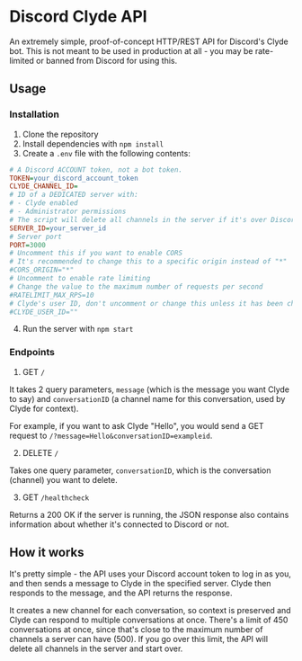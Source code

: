 # Discord Clyde API

An extremely simple, proof-of-concept HTTP/REST API for Discord's Clyde bot. This is not meant to be used in production at all - you may be rate-limited or banned from Discord for using this.

## Usage

### Installation

1. Clone the repository
2. Install dependencies with `npm install`
3. Create a `.env` file with the following contents:

```ini
# A Discord ACCOUNT token, not a bot token.
TOKEN=your_discord_account_token
CLYDE_CHANNEL_ID=
# ID of a DEDICATED server with:
# - Clyde enabled
# - Administrator permissions
# The script will delete all channels in the server if it's over Discord's channel limit!
SERVER_ID=your_server_id
# Server port
PORT=3000
# Uncomment this if you want to enable CORS
# It's recommended to change this to a specific origin instead of "*"
#CORS_ORIGIN="*"
# Uncomment to enable rate limiting
# Change the value to the maximum number of requests per second
#RATELIMIT_MAX_RPS=10
# Clyde's user ID, don't uncomment or change this unless it has been changed by Discord
#CLYDE_USER_ID=""
```

4. Run the server with `npm start`

### Endpoints

1. GET `/`

It takes 2 query parameters, `message` (which is the message you want Clyde to say) and `conversationID` (a channel name for this conversation, used by Clyde for context).

For example, if you want to ask Clyde "Hello", you would send a GET request to `/?message=Hello&conversationID=exampleid`.

2. DELETE `/`

Takes one query parameter, `conversationID`, which is the conversation (channel) you want to delete.

3. GET `/healthcheck`

Returns a 200 OK if the server is running, the JSON response also contains information about whether it's connected to Discord or not.

## How it works

It's pretty simple - the API uses your Discord account token to log in as you, and then sends a message to Clyde in the specified server. Clyde then responds to the message, and the API returns the response.

It creates a new channel for each conversation, so context is preserved and Clyde can respond to multiple conversations at once. There's a limit of 450 conversations at once, since that's close to the maximum number of channels a server can have (500). If you go over this limit, the API will delete all channels in the server and start over.

